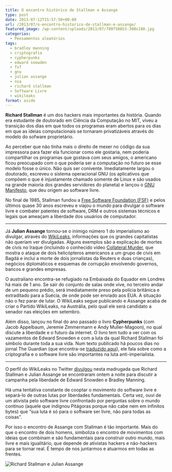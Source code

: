 ```yaml
---
title: O encontro histórico de Stallman e Assange
type: post
date: 2013-07-12T15:57:50+00:00
url: /2013/07/o-encontro-historico-de-stallman-e-assange/
featured_image: /wp-content/uploads/2013/07/789758853-300x180.jpg
categorias:
  - Pensamentos aleatórios
tags:
  - bradley manning
  - criptografia
  - cypherpunks
  - edward snowden
  - fsf
  - gnu
  - julian assange
  - nsa
  - richard stallman
  - Software Livre
  - wikileaks
format: aside
---
```


**Richard Stallman** é um dos hackers mais importantes da história. Quando era estudante de doutorado em Ciência da Computação no MIT, viveu a transição dos dias em que todos os programas eram abertos para os dias em que as ideias computacionais se tornaram privatizáveis através do modelo do sofware proprietário.

Ao perceber que não tinha mais o direito de mexer no código da sua impressora para fazer ela funcionar como ele gostaria, nem poderia compartilhar os programas que gostava com seus amigos, o americano ficou preocupado com o que poderia ser a computação no futuro se esse modelo fosse o único. Não quis ser conivente. Imediatamente largou o doutorado, escreveu o sistema operacional GNU (os aplicativos que compõem o que é injustamente chamado somente de Linux e são usados na grande maioria dos grandes servidores do planeta) e lançou o [GNU Manifesto][1], que deu origem ao software livre.

No final de 1985, Stallman fundou a [Free Software Foundation (FSF)][2] e pelos últimos quase 30 anos escreveu e viajou o mundo para divulgar o software livre e combater patentes de software, DRM e outros sistemas técnicos e legais que ameaçam a liberdade dos usuários de computador.

---

Já **Julian Assange** tornou-se o inimigo número 1 do imperialismo ao divulgar, através do [WikiLeaks][3], informações que os grandes capitalistas não queriam ver divulgadas. Alguns exemplos são a explicação de mortes de civis no Iraque (incluindo o conhecido vídeo [Collateral Murder][4], que mostra o ataque de dois helicópteros americanos a um grupo de civis em Bagdá e inclui a morte de dois jornalistas da Reuters e duas crianças), negócios diplomáticos e esquemas de corrupção envolvendo governos, bancos e grandes empresas.

O australiano encontra-se refugiado na Embaixada do Equador em Londres há mais de 1 ano. Se sair do conjunto de salas onde vive, no terceiro andar de um pequeno prédio, será imediatamente preso pela polícia britânica e extraditado para a Suécia, de onde pode ser enviado aos EUA. A situação não o fez parar de lutar. O WikiLeaks segue publicando e Assange acaba de criar o Partido WikiLeaks, na Austrália, pelo qual ele será candidato a senador nas eleições em setembro.

Além disso, lançou no final do ano passado o livro **Cypherpunks** (com Jacob Appelbaum, Jeremie Zimmermann e Andy Muller-Magoon), no qual discute a liberdade e o futuro da internet. O livro tem tudo a ver com os vazamentos de Edward Snowden e com a luta da qual Richard Stallman foi símbolo durante toda a sua vida. Num texto publicado há poucos dias no jornal The Guardian (que encontra-se [traduzido aqui][5]), ele fala sobre como a criptografia e o software livre são importantes na luta anti-imperialista.

---

O perfil do WikiLeaks no Twitter [divulgou][6] nesta madrugada que Richard Stallman e Julian Assange se encontraram ontem a noite para discutir a campanha pela liberdade de Edward Snowden e Bradley Manning.

Há uma tentativa constante de cooptar o movimento do software livre e separá-lo de outras lutas por liberdades fundamentais. Certa vez, ouvi de um ativista pelo software livre confrontado por perguntas sobre o mundo contínuo (aquele que indignou Pitágoras porque não cabe nem em infinitos bytes) que “sua luta é só para o software ser livre, não para todas as coisas”.

Por isso o encontro de Assange com Stallman é tão importante. Mais do que o encontro de dois homens, simboliza o encontro de movimentos com ideias que combinam e são fundamentais para construir outro mundo, mais livre e mais igualitário, que depende de ativistas hackers e não-hackers para se tornar real. É tempo de nos juntarmos e atuarmos em todas as frentes.

![Richard Stallman e Julian Assange](/wp-content/uploads/2013/07/789758853.jpg)

[1]: https://www.gnu.org/gnu/manifesto.html
[2]: http://www.fsf.org/
[3]: http://wikileaks.org/
[4]: http://collateralmurder.com/
[5]: /2013/07/como-a-criptografia-e-uma-arma-fundamental-na-luta-contra-os-estados-do-imperio/
[6]: https://twitter.com/wikileaks/status/355511749530759168

